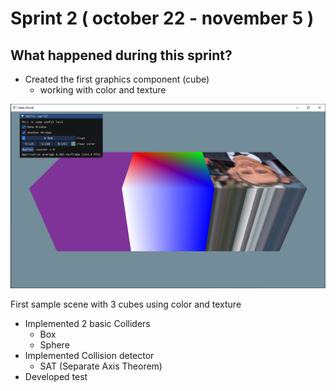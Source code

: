 # Sprint 2 ( october 22 - november 5 )

## What happened during this sprint?

- Created the first graphics component (cube)
    - working with color and texture

![Untitled](Sprint_2/Untitled.png)

First sample scene with 3 cubes using color and texture

- Implemented 2 basic Colliders
    - Box
    - Sphere
- Implemented Collision detector
    - SAT (Separate Axis Theorem)
- Developed test
